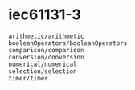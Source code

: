 # iec61131-3

```{toctree}
arithmetic/arithmetic
booleanOperators/booleanOperators
comparison/comparison
conversion/conversion
numerical/numerical
selection/selection
timer/timer
```
